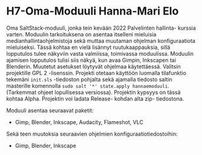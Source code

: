 # H7-Oma-Moduuli Hanna-Mari Elo

Oma SaltStack-moduuli, jonka tein kevään 2022 Palvelinten hallinta- kurssia varten. Moduulin tarkoituksena on asentaa itselleni mieluisia medianhallintaohjelmistoja sekä muttaa muutaman ohjelman konfiguraatiota mieluiseksi. Tässä kohtaa en vielä lisännyt ruutukaappauksia, sillä lopputulos tulee näkyviin vasta valmiissa, toimivassa moduulissa. Moduulin ajamisen lopputulos tulisi siis näkyä, kun avaa Gimpin, Inkscapen tai Blenderin. Muutetut asetukset löytyvät ohjelmaa käytettäessä. Valitsin projektille GPL 2 -lisenssin. Projekti otetaan käyttöön luomalla tilafunktio tekemäni `init.sls` -tiedoston pohjalta sekä ajamalla tiedosto saltin masterille komennolla `sudo salt '*' state.apply hannaemoduuli`. (Tarkemmat ohjeet lopullisessa versiossa). Projektin kypsyys on tässä kohtaa Alpha. Projektin voi ladata Release- kohdan alta zip- tiedostona.

Moduuli asentaa seuraavat paketit:

- Gimp, Blender, Inkscape, Audacity, Flameshot, VLC

Sekä teen muutoksia seuraavien ohjelmien konfiguraatiotiedostoihin:

- Gimp, Blender, Inkscape
